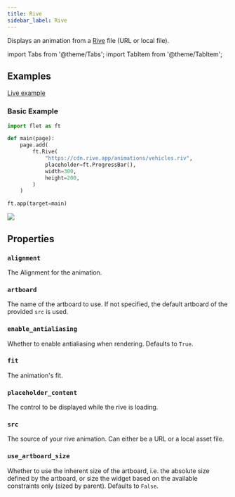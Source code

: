 ```yaml
---
title: Rive
sidebar_label: Rive
---
```


Displays an animation from a [Rive](https://rive.app/) file (URL or local file).

import Tabs from '@theme/Tabs';
import TabItem from '@theme/TabItem';

## Examples

[Live example](https://flet-controls-gallery.fly.dev/utility/rive)

### Basic Example

<Tabs groupId="language">
  <TabItem value="python" label="Python" default>

```python
import flet as ft

def main(page):
    page.add(
        ft.Rive(
            "https://cdn.rive.app/animations/vehicles.riv",
            placeholder=ft.ProgressBar(),
            width=300,
            height=200,
        )
    )

ft.app(target=main)
```

  </TabItem>
</Tabs>

<img src="/img/docs/controls/rive/basic-rive.png" className="screenshot-40"/>

## Properties

### `alignment`

The Alignment for the animation.

### `artboard`

The name of the artboard to use. If not specified, the default artboard of the provided `src` is used.

### `enable_antialiasing`

Whether to enable antialiasing when rendering. Defaults to `True`.

### `fit`

The animation's fit.

### `placeholder_content`

The control to be displayed while the rive is loading.

### `src`

The source of your rive animation. Can either be a URL or a local asset file.

### `use_artboard_size`

Whether to use the inherent size of the artboard, i.e. the absolute size defined by the artboard, or size the widget based on the available constraints only (sized by parent). Defaults to `False`.
